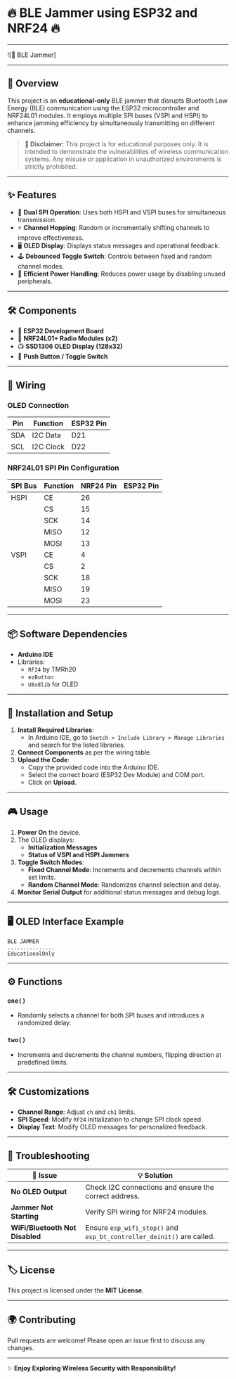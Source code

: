 # 🔥 BLE Jammer using ESP32 and NRF24 🔥

---

![🚀 BLE Jammer]

---

## 🌟 Overview
This project is an **educational-only** BLE jammer that disrupts Bluetooth Low Energy (BLE) communication using the ESP32 microcontroller and NRF24L01 modules. It employs multiple SPI buses (VSPI and HSPI) to enhance jamming efficiency by simultaneously transmitting on different channels.

> **🚨 Disclaimer**: This project is for educational purposes only. It is intended to demonstrate the vulnerabilities of wireless communication systems. Any misuse or application in unauthorized environments is strictly prohibited.

---

## ✨ Features
- 🔄 **Dual SPI Operation**: Uses both HSPI and VSPI buses for simultaneous transmission.
- ⚡ **Channel Hopping**: Random or incrementally shifting channels to improve effectiveness.
- 🖥️ **OLED Display**: Displays status messages and operational feedback.
- 🕹️ **Debounced Toggle Switch**: Controls between fixed and random channel modes.
- 🔋 **Efficient Power Handling**: Reduces power usage by disabling unused peripherals.

---

## 🛠️ Components
- 🧠 **ESP32 Development Board**
- 📡 **NRF24L01+ Radio Modules (x2)**
- 📺 **SSD1306 OLED Display (128x32)**
- 🔘 **Push Button / Toggle Switch**

---

## 🔗 Wiring
### OLED Connection
| Pin | Function | ESP32 Pin |
|-----|----------|-----------|
| SDA | I2C Data | D21       |
| SCL | I2C Clock| D22       |

### NRF24L01 SPI Pin Configuration
| SPI Bus | Function | NRF24 Pin | ESP32 Pin |
|---------|----------|-----------|-----------|
| HSPI    | CE       | 26        |           |
|         | CS       | 15        |           |
|         | SCK      | 14        |           |
|         | MISO     | 12        |           |
|         | MOSI     | 13        |           |
| VSPI    | CE       | 4         |           |
|         | CS       | 2         |           |
|         | SCK      | 18        |           |
|         | MISO     | 19        |           |
|         | MOSI     | 23        |           |

---

## 📦 Software Dependencies
- **Arduino IDE**
- Libraries:
  - `RF24` by TMRh20
  - `ezButton`
  - `U8x8lib` for OLED

---

## 🚀 Installation and Setup
1. **Install Required Libraries**:
   - In Arduino IDE, go to `Sketch > Include Library > Manage Libraries` and search for the listed libraries.
2. **Connect Components** as per the wiring table.
3. **Upload the Code**:
   - Copy the provided code into the Arduino IDE.
   - Select the correct board (ESP32 Dev Module) and COM port.
   - Click on **Upload**.

---

## 🎮 Usage
1. **Power On** the device.
2. The OLED displays:
   - **Initialization Messages**
   - **Status of VSPI and HSPI Jammers**
3. **Toggle Switch Modes**:
   - **Fixed Channel Mode**: Increments and decrements channels within set limits.
   - **Random Channel Mode**: Randomizes channel selection and delay.
4. **Monitor Serial Output** for additional status messages and debug logs.

---

## 🖥️ OLED Interface Example
```
BLE JAMMER 
...............
EducationalOnly
```

---

## ⚙️ Functions
### `one()`
- Randomly selects a channel for both SPI buses and introduces a randomized delay.

### `two()`
- Increments and decrements the channel numbers, flipping direction at predefined limits.

---

## 🛠️ Customizations
- **Channel Range**: Adjust `ch` and `ch1` limits.
- **SPI Speed**: Modify `RF24` initialization to change SPI clock speed.
- **Display Text**: Modify OLED messages for personalized feedback.

---

## 🛑 Troubleshooting
| 🛑 Issue                        | 💡 Solution                                              |
|----------------------------------|---------------------------------------------------------|
| **No OLED Output**               | Check I2C connections and ensure the correct address.   |
| **Jammer Not Starting**          | Verify SPI wiring for NRF24 modules.                    |
| **WiFi/Bluetooth Not Disabled**  | Ensure `esp_wifi_stop()` and `esp_bt_controller_deinit()` are called. |

---

## 🏷️ License
This project is licensed under the **MIT License**.

---

## 🌍 Contributing
Pull requests are welcome! Please open an issue first to discuss any changes.

---

✨ **Enjoy Exploring Wireless Security with Responsibility!**

